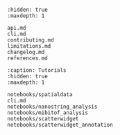 ```{include} ../README.md

```

```{toctree}
:hidden: true
:maxdepth: 1

api.md
cli.md
contributing.md
limitations.md
changelog.md
references.md
```

```{toctree}
:caption: Tutorials
:hidden: true
:maxdepth: 1

notebooks/spatialdata
cli.md
notebooks/nanostring_analysis
notebooks/mibitof_analysis
notebooks/scatterwidget
notebooks/scatterwidget_annotation
```
